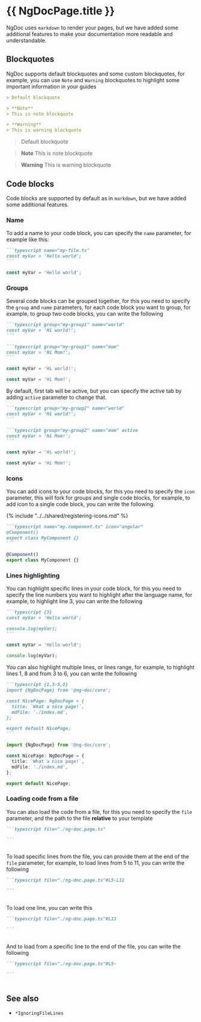 # {{ NgDocPage.title }}

NgDoc uses `markdown` to render your pages, but we have added some additional features to make
your documentation more readable and understandable.

## Blockquotes

NgDoc supports default blockquotes and some custom blockquotes, for example, you can use
`Note` and `Warning` blockquotes to highlight some important information in your guides

```markdown name="index.md"
> Default blockquote

> **Note**
> This is note blockquote

> **Warning**
> This is warning blockquote
```

> Default blockquote

> **Note**
> This is note blockquote

> **Warning**
> This is warning blockquote

## Code blocks

Code blocks are supported by default as in `markdown`, but we have added some additional features.

### Name

To add a name to your code block, you can specify the `name` parameter, for example like this:

````markdown name="index.md"
```typescript name="my-file.ts"
const myVar = 'Hello world';
```
````

```typescript name="my-file.ts"
const myVar = 'Hello world';
```

### Groups

Several code blocks can be grouped together, for this you need to specify the `group` and `name` parameters,
for each code block you want to group, for example, to group two code blocks, you can write
the following

````markdown name="index.md"
```typescript group="my-group1" name="world"
const myVar = 'Hi world!';
```

```typescript group="my-group1" name="mom"
const myVar = 'Hi Mom!';
```
````

```typescript group="my-group1" name="world"
const myVar = 'Hi world!';
```

```typescript group="my-group1" name="mom"
const myVar = 'Hi Mom!';
```

By default, first tab will be active, but you can specify the active tab by adding `active` parameter
to change that.

````markdown name="index.md"
```typescript group="my-group2" name="world"
const myVar = 'Hi world!';
```

```typescript group="my-group2" name="mom" active
const myVar = 'Hi Mom!';
```
````

```typescript group="my-group2" name="world"
const myVar = 'Hi world!';
```

```typescript group="my-group2" name="mom" active
const myVar = 'Hi Mom!';
```

### Icons

You can add icons to your code blocks, for this you need to specify
the `icon` parameter, this will fork for groups and single code blocks, for example, to add
icon to a single code block, you can write the following.

{% include "../../shared/registering-icons.md" %}

````markdown name="index.md"
```typescript name="my.component.ts" icon="angular"
@Component()
export class MyComponent {}
```
````

```typescript name="my.component.ts" icon="angular"
@Component()
export class MyComponent {}
```

### Lines highlighting

You can highlight specific lines in your code block, for this you need to specify the line numbers
you want to highlight after the language name, for example, to highlight line 3, you can write the
following

````markdown name="index.md"
```typescript {3}
const myVar = 'Hello world';

console.log(myVar);
```
````

```typescript {3}
const myVar = 'Hello world';

console.log(myVar);
```

You can also highlight multiple lines, or lines range, for example, to highlight lines 1, 8 and from 3
to 6, you can write the following

````markdown name="index.md"
```typescript {1,3-5,8}
import {NgDocPage} from '@ng-doc/core';

const NicePage: NgDocPage = {
  title: `What a nice page!`,
  mdFile: './index.md',
};

export default NicePage;
```
````

```typescript {1,3-6,8}
import {NgDocPage} from '@ng-doc/core';

const NicePage: NgDocPage = {
  title: `What a nice page!`,
  mdFile: './index.md',
};

export default NicePage;
```

### Loading code from a file

You can also load the code from a file, for this you need to specify the `file` parameter,
and the path to the file **relative** to your template

````markdown name="index.md"
```typescript file="./ng-doc.page.ts"

```
````

```typescript file="./ng-doc.page.ts"

```

To load specific lines from the file, you can provide them at the end of the `file` parameter,
for example, to load lines from 5 to 11, you can write the following

````markdown name="index.md"
```typescript file="./ng-doc.page.ts"#L5-L11

```
````

```typescript file="./ng-doc.page.ts"#L5-L11

```

To load one line, you can write this

````markdown name="index.md"
```typescript file="./ng-doc.page.ts"#L13

```
````

```typescript file="./ng-doc.page.ts"#L13

```

And to load from a specific line to the end of the file, you can write the following

````markdown name="index.md"
```typescript file="./ng-doc.page.ts"#L5-

```
````

```typescript file="./ng-doc.page.ts"#L5-

```

## See also

- `*IgnoringFileLines`
